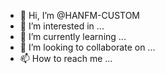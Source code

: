 - 👋 Hi, I’m @HANFM-CUSTOM
- 👀 I’m interested in ...
- 🌱 I’m currently learning ...
- 💞️ I’m looking to collaborate on ...
- 📫 How to reach me ...

<!---
HANFM-CUSTOM/HANFM-CUSTOM is a ✨ special ✨ repository because its `README.md` (this file) appears on your GitHub profile.
You can click the Preview link to take a look at your changes.
--->
